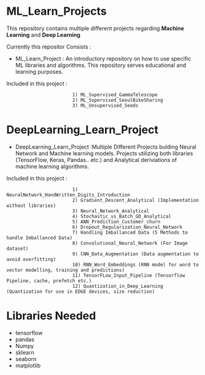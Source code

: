 # **ML_Learn_Projects**

This repository contains multiple different projects regarding **Machine Learning** and **Deep Learning**

Currently this repositor Consists : 

- ML_Learn_Project : An introductory repository on how to use specific ML libraries and algorithms. This repository serves educational and learning purposes. 

Included in this project :

                            1) ML_Supervised_GammaTelescope
                            2) ML_Supervised_SeoulBikeSharing
                            3) ML_Unsupervised_Seeds

# **DeepLearning_Learn_Project**

- DeepLearning_Learn_Project :Multiple Different Projects bulding Neural Network and Machine learning models. Projects utilizing both libraries (TensorFlow, Keras, Pandas.. etc.) and Analytical deriviations of machine learning algorithms.

Included in this project : 

                            1) NeuralNetwork_HandWritten_Digits_Introduction
                            2) Gradient_Descent_Analytical (Implementation without libraries)
                            3) Neural_Network_Analytical
                            4) Stochastic_vs_Batch_GD_Analytical
                            5) ANN_Prediction_Customer_churn
                            6) Dropout_Regularization_Neural_Network
                            7) Handling Imballanced Data (5 Methods to handle Imballanced Data)
                            8) Convolutional_Neural_Network (For Image dataset)
                            9) CNN_Data_Augmentation (Data augmentation to avoid overfitting)
                            10) RNN_Word_Embeddings (RNN model for word to vector modelling, training and predictions)
                            11) TensorFLow_Input_Pipeline (Tensorflow Pipeline, cache, prefetch etc.)
                            12) Quantization_in_Deep_Learning (Quantization for use in EDGE devices, size reduction)

# **Libraries Needed**

- tensorflow
- pandas
- Numpy
- sklearn
- seaborn
- matplotlib